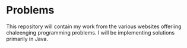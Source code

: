 # Problems

This repository will contain my work from the various websites offeriing chaleenging programming problems. I will be implementing solutions primarily in Java.
